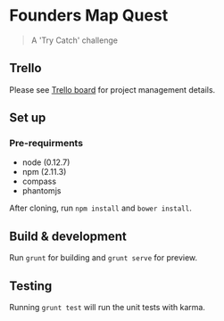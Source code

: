 # Founders Map Quest
>A 'Try Catch' challenge

## Trello

Please see [Trello board](https://trello.com/b/0NsrOTRq/founder-s-map-quest/) for project management details.

## Set up

### Pre-requirments

* node (0.12.7)
* npm (2.11.3)
* compass
* phantomjs

After cloning, run `npm install` and `bower install`.

## Build & development

Run `grunt` for building and `grunt serve` for preview.

## Testing

Running `grunt test` will run the unit tests with karma.
